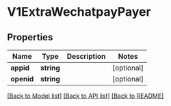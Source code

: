 # V1ExtraWechatpayPayer

## Properties
Name | Type | Description | Notes
------------ | ------------- | ------------- | -------------
**appid** | **string** |  | [optional] 
**openid** | **string** |  | [optional] 

[[Back to Model list]](../README.md#documentation-for-models) [[Back to API list]](../README.md#documentation-for-api-endpoints) [[Back to README]](../README.md)


